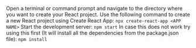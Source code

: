 Open a terminal or command prompt and navigate to the directory where you want to create your React project. Use the following command to create a new React project using Create React App:
```npx create-react-app <APP NAME>```
Start the development server:
```npm start```
In case this does not work try using this first (It will install all the dependencies from the package.json file):
```npm install``` 


